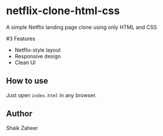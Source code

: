 # netflix-clone-html-css

A simple Netflix landing page clone using only HTML and CSS

#3 Features
- Netflix-style layout
- Responsive design
- Clean UI

## How to use
Just open `index.html` in any browser.

## Author
Shaik Zaheer
